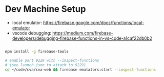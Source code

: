 # Dev Machine Setup

* local emulator: https://firebase.google.com/docs/functions/local-emulator
* vscode debugging: https://medium.com/firebase-developers/debugging-firebase-functions-in-vs-code-a1caf22db0b2

```bash

npm install -g firebase-tools

# enable port 9229 with --inspect-functions
# (see launch.json to attach to 9229)
cd ~/code/cva/cva-web && firebase emulators:start --inspect-functions --only functions


```
